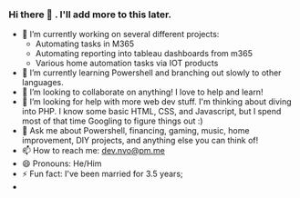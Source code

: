 ### Hi there 👋 . I'll add more to this later.



- 🔭 I’m currently working on several different projects:
  - Automating tasks in M365
  - Automating reporting into tableau dashboards from m365
  - Various home automation tasks via IOT products
- 🌱 I’m currently learning Powershell and branching out slowly to other languages.
- 👯 I’m looking to collaborate on anything! I love to help and learn!
- 🤔 I’m looking for help with more web dev stuff. I'm thinking about diving into PHP. I know some basic HTML, CSS, and Javascript, but I spend most of that time Googling to figure things out :)
- 💬 Ask me about Powershell, financing, gaming, music, home improvement, DIY projects, and anything else you can think of!
- 📫 How to reach me: dev.nvo@pm.me
- 😄 Pronouns: He/Him
- ⚡ Fun fact: I've been married for 3.5 years;
- 
<!---
dotnvo/dotnvo is a ✨ special ✨ repository because its `README.md` (this file) appears on your GitHub profile.
You can click the Preview link to take a look at your changes.
--->
